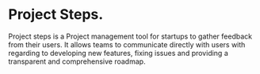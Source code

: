 
# Project Steps.

Project steps is a Project management tool for startups to gather feedback from their users. It allows teams to communicate directly with users with regarding to developing new features, fixing issues and providing a transparent and comprehensive roadmap.

